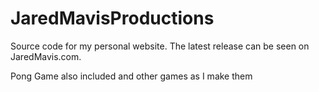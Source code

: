 JaredMavisProductions
=====================
Source code for my personal website. The latest release can be seen on JaredMavis.com.

Pong Game also included and other games as I make them